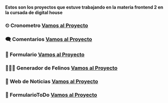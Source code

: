 **Estos son los proyectos que estuve trabajando en la materia frontend 2 en la cursada de digital house**

### ⏲ Cronometro <a href="https://lucaszhh.github.io/Frontend_2/Cronometro">Vamos al Proyecto</a>
### 🗨 Comentarios <a href="https://lucaszhh.github.io/Frontend_2/Comentarios">Vamos al Proyecto</a>
### 📨 Formulario <a href="https://lucaszhh.github.io/Frontend_2/Formulario">Vamos al Proyecto</a>
### 🐯🦁🐱 Generador de Felinos <a href="https://lucaszhh.github.io/Frontend_2/GeneradorDeFelinos">Vamos al Proyecto</a>
### 📰 Web de Noticias <a href="https://lucaszhh.github.io/Frontend_2/WebDeNoticias">Vamos al Proyecto</a>
### 📜 FormularioToDo <a href="https://lucaszhh.github.io/Frontend_2/FormularioToDo">Vamos al Proyecto</a>
